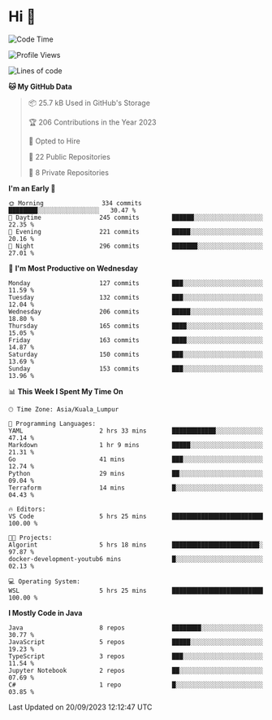 <h1>Hi 👋</h1>

<!--START_SECTION:waka-->
![Code Time](http://img.shields.io/badge/Code%20Time-384%20hrs%2031%20mins-blue)

![Profile Views](http://img.shields.io/badge/Profile%20Views-12-blue)

![Lines of code](https://img.shields.io/badge/From%20Hello%20World%20I%27ve%20Written-1.1%20million%20lines%20of%20code-blue)

**🐱 My GitHub Data** 

> 📦 25.7 kB Used in GitHub's Storage 
 > 
> 🏆 206 Contributions in the Year 2023
 > 
> 💼 Opted to Hire
 > 
> 📜 22 Public Repositories 
 > 
> 🔑 8 Private Repositories 
 > 
**I'm an Early 🐤** 

```text
🌞 Morning                334 commits         ████████░░░░░░░░░░░░░░░░░   30.47 % 
🌆 Daytime                245 commits         ██████░░░░░░░░░░░░░░░░░░░   22.35 % 
🌃 Evening                221 commits         █████░░░░░░░░░░░░░░░░░░░░   20.16 % 
🌙 Night                  296 commits         ███████░░░░░░░░░░░░░░░░░░   27.01 % 
```
📅 **I'm Most Productive on Wednesday** 

```text
Monday                   127 commits         ███░░░░░░░░░░░░░░░░░░░░░░   11.59 % 
Tuesday                  132 commits         ███░░░░░░░░░░░░░░░░░░░░░░   12.04 % 
Wednesday                206 commits         █████░░░░░░░░░░░░░░░░░░░░   18.80 % 
Thursday                 165 commits         ████░░░░░░░░░░░░░░░░░░░░░   15.05 % 
Friday                   163 commits         ████░░░░░░░░░░░░░░░░░░░░░   14.87 % 
Saturday                 150 commits         ███░░░░░░░░░░░░░░░░░░░░░░   13.69 % 
Sunday                   153 commits         ███░░░░░░░░░░░░░░░░░░░░░░   13.96 % 
```


📊 **This Week I Spent My Time On** 

```text
🕑︎ Time Zone: Asia/Kuala_Lumpur

💬 Programming Languages: 
YAML                     2 hrs 33 mins       ████████████░░░░░░░░░░░░░   47.14 % 
Markdown                 1 hr 9 mins         █████░░░░░░░░░░░░░░░░░░░░   21.31 % 
Go                       41 mins             ███░░░░░░░░░░░░░░░░░░░░░░   12.74 % 
Python                   29 mins             ██░░░░░░░░░░░░░░░░░░░░░░░   09.04 % 
Terraform                14 mins             █░░░░░░░░░░░░░░░░░░░░░░░░   04.43 % 

🔥 Editors: 
VS Code                  5 hrs 25 mins       █████████████████████████   100.00 % 

🐱‍💻 Projects: 
Algorint                 5 hrs 18 mins       ████████████████████████░   97.87 % 
docker-development-youtub6 mins              █░░░░░░░░░░░░░░░░░░░░░░░░   02.13 % 

💻 Operating System: 
WSL                      5 hrs 25 mins       █████████████████████████   100.00 % 
```

**I Mostly Code in Java** 

```text
Java                     8 repos             ████████░░░░░░░░░░░░░░░░░   30.77 % 
JavaScript               5 repos             █████░░░░░░░░░░░░░░░░░░░░   19.23 % 
TypeScript               3 repos             ███░░░░░░░░░░░░░░░░░░░░░░   11.54 % 
Jupyter Notebook         2 repos             ██░░░░░░░░░░░░░░░░░░░░░░░   07.69 % 
C#                       1 repo              █░░░░░░░░░░░░░░░░░░░░░░░░   03.85 % 
```




 Last Updated on 20/09/2023 12:12:47 UTC
<!--END_SECTION:waka-->
